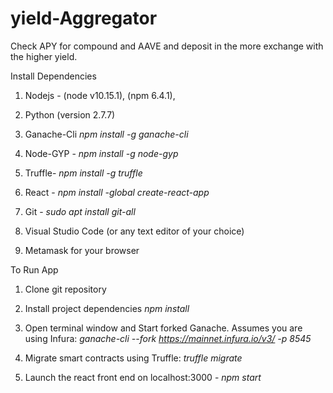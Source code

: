 # yield-Aggregator

Check  APY for compound and AAVE and deposit in the more exchange with the higher yield.

Install Dependencies
1. Nodejs - (node v10.15.1), (npm 6.4.1), 

2. Python (version 2.7.7)

3. Ganache-Cli _npm install -g ganache-cli_

4. Node-GYP - _npm install -g node-gyp_

5. Truffle- _npm install -g truffle_

6. React - _npm install -global create-react-app_

7. Git - _sudo apt install git-all_

8. Visual Studio Code (or any text editor of your choice)

9. Metamask for your browser


To Run App
1. Clone git repository

2. Install project dependencies _npm install_

3. Open terminal window and Start forked Ganache. Assumes you are using Infura: _ganache-cli --fork https://mainnet.infura.io/v3/<YOUR PROJECT ID HERE> -p 8545_

4. Migrate smart contracts using Truffle: _truffle migrate_

5. Launch the react front end on localhost:3000 - _npm start_
